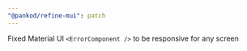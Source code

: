 ```yaml
---
"@pankod/refine-mui": patch
---
```


Fixed Material UI `<ErrorComponent />` to be responsive for any screen